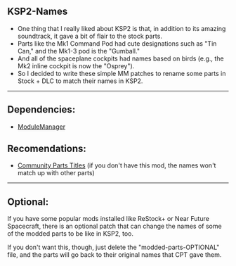 ## KSP2-Names

- One thing that I really liked about KSP2 is that, in addition to its amazing soundtrack, it gave a bit of flair to the stock parts.
- Parts like the Mk1 Command Pod had cute designations such as "Tin Can," and the Mk1-3 pod is the "Gumball."
- And all of the spaceplane cockpits had names based on birds (e.g., the Mk2 inline cockpit is now the "Osprey").
- So I decided to write these simple MM patches to rename some parts in Stock + DLC to match their names in KSP2.

----------------------------------------------------------------------------------------------------------------------------------------------------------------------

## Dependencies:
- [ModuleManager](https://forum.kerbalspaceprogram.com/topic/50533-18x-112x-module-manager-423-july-03th-2023-fireworks-season/)

## Recomendations:
- [Community Parts Titles](https://forum.kerbalspaceprogram.com/topic/174189-112-community-parts-titles-2024-07-04/) (if you don't have this mod, the names won't match up with other parts)

----------------------------------------------------------------------------------------------------------------------------------------------------------------------

## Optional:
If you have some popular mods installed like ReStock+ or Near Future Spacecraft, there is an optional patch that can change the names of some of the modded parts to be like in KSP2, too.

If you don't want this, though, just delete the "modded-parts-OPTIONAL" file, and the parts will go back to their original names that CPT gave them.
